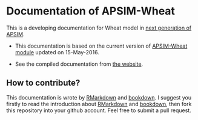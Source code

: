 
# Documentation of APSIM-Wheat

This is a developing documentation for Wheat model in [next generation of APSIM](https://github.com/APSIMInitiative/ApsimX).

- This documentation is based on the current version of [APSIM-Wheat module](https://github.com/APSIMInitiative/ApsimX/blob/5937006840bcfcd663353378653598176262fe0a/Prototypes/Wheat/WheatValidation.apsimx) updated on 15-May-2016.

- See the compiled documentation from [the website](https://apsim-wheat-doc.bangyou.me).



## How to contribute?

This documentation is wrote by [RMarkdown](rmarkdown.rstudio.com) and [bookdown](bookdown.org). I suggest you firstly to read the introduction about [RMarkdown](rmarkdown.rstudio.com) and [bookdown](bookdown.org), then fork this repository into your github account. Feel free to submit a pull request. 
